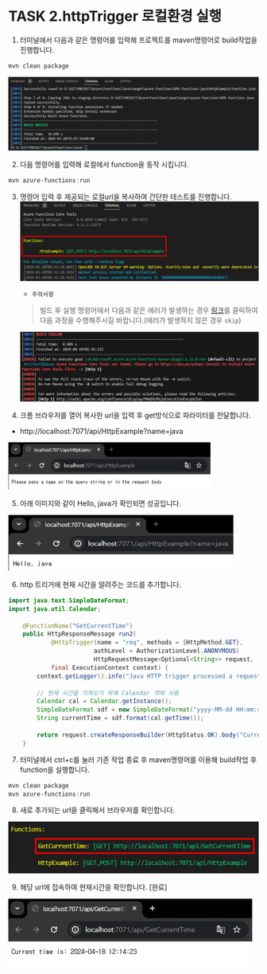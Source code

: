# TASK 2.httpTrigger 로컬환경 실행
1.	터미널에서 다음과 같은 명령어를 입력해 프로젝트를 maven명령어로 build작업을 진행합니다.

```powershell
mvn clean package
```
![img](./img/task2/1.png)

2.	다음 명령어를 입력해 로컬에서 function을 동작 시킵니다.

```powershell
mvn azure-functions:run
```

3.	명령어 입력 후 제공되는 로컬url을 복사하여 간단한 테스트를 진행합니다.
![img](./img/task2/3.png)

    - `주의사항`
    > 빌드 후 실행 명령어에서 다음과 같은 에러가 발생하는 경우 [링크]()를 클릭하여 다음 과정을 수행해주시길 바랍니다.(에러가 발생하지 않은 경우 `skip`)

    ![img](./img/task2/error1.png)

4.	크롬 브라우저를 열어 복사한 url을 입력 후 get방식으로 파라미터를 전달합니다.
- http://localhost:7071/api/HttpExample?name=java

![img](./img/task2/4.png)

5.	아래 이미지와 같이 Hello, java가 확인되면 성공입니다.

![img](./img/task2/5.png)

6.	http 트리거에 현재 시간을 알려주는 코드를 추가합니다.
```java
import java.text.SimpleDateFormat;
import java.util.Calendar;

    @FunctionName("GetCurrentTime")
    public HttpResponseMessage run2(
            @HttpTrigger(name = "req", methods = {HttpMethod.GET}, 
                        authLevel = AuthorizationLevel.ANONYMOUS) 
                        HttpRequestMessage<Optional<String>> request,
            final ExecutionContext context) {
        context.getLogger().info("Java HTTP trigger processed a request.");

        // 현재 시간을 가져오기 위해 Calendar 객체 사용
        Calendar cal = Calendar.getInstance();
        SimpleDateFormat sdf = new SimpleDateFormat("yyyy-MM-dd HH:mm:ss");
        String currentTime = sdf.format(cal.getTime());

        return request.createResponseBuilder(HttpStatus.OK).body("Current time is: " + currentTime).build();
    }
```

7.	터미널에서 ctrl+c를 눌러 기존 작업 종료 후 maven명령어를 이용해 build작업 후 function을 실행합니다.

```powershell
mvn clean package
mvn azure-functions:run
```

8.	새로 추가되는 url을 클릭해서 브라우저를 확인합니다.

![img](./img/task2/8.png)

9.	해당 url에 접속하여 현재시간을 확인합니다. [완료]

![img](./img/task2/9.png)